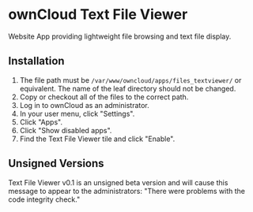 # ownCloud Text File Viewer
Website App providing lightweight file browsing and text file display.

## Installation
1. The file path must be `/var/www/owncloud/apps/files_textviewer/` or equivalent.  The name of the leaf directory should not be changed.
1. Copy or checkout all of the files to the correct path.
1. Log in to ownCloud as an administrator.
1. In your user menu, click "Settings".
1. Click "Apps".
1. Click "Show disabled apps".
1. Find the Text File Viewer tile and click "Enable".

## Unsigned Versions
Text File Viewer v0.1 is an unsigned beta version and will cause this message to appear to the administrators: "There were problems with the code integrity check."
